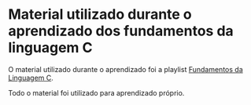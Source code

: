 # Material utilizado durante o aprendizado dos fundamentos da linguagem C

O material utilizado durante o aprendizado foi a playlist [Fundamentos da Linguagem C](https://www.youtube.com/playlist?list=PLXoSGejyuQGqk-_fjrmT5eHrM_gvldIQP).

Todo o material foi utilizado para aprendizado próprio.
